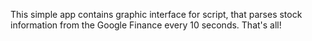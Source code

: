 This simple app contains graphic interface for script, that parses stock information from the Google Finance every 10 seconds.
That's all!
